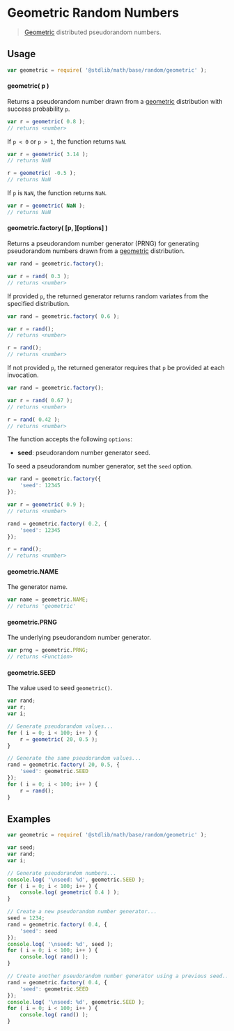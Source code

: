 # Geometric Random Numbers

> [Geometric][geometric] distributed pseudorandom numbers.


<section class="usage">

## Usage

``` javascript
var geometric = require( '@stdlib/math/base/random/geometric' );
```

#### geometric( p )

Returns a pseudorandom number drawn from a [geometric][geometric] distribution with success probability `p`.

``` javascript
var r = geometric( 0.8 );
// returns <number>
```

If `p < 0` or `p > 1`, the function returns `NaN`.

``` javascript
var r = geometric( 3.14 );
// returns NaN

r = geometric( -0.5 );
// returns NaN
```

If `p` is `NaN`, the function returns `NaN`.

``` javascript
var r = geometric( NaN );
// returns NaN
```

#### geometric.factory( \[p, \]\[options\] )

Returns a pseudorandom number generator (PRNG) for generating pseudorandom numbers drawn from a [geometric][geometric] distribution.

``` javascript
var rand = geometric.factory();

var r = rand( 0.3 );
// returns <number>
```

If provided `p`, the returned generator returns random variates from the specified distribution.

``` javascript
var rand = geometric.factory( 0.6 );

var r = rand();
// returns <number>

r = rand();
// returns <number>
```

If not provided `p`, the returned generator requires that `p` be provided at each invocation.

``` javascript
var rand = geometric.factory();

var r = rand( 0.67 );
// returns <number>

r = rand( 0.42 );
// returns <number>
```

The function accepts the following `options`:

* __seed__: pseudorandom number generator seed.

To seed a pseudorandom number generator, set the `seed` option.

``` javascript
var rand = geometric.factory({
    'seed': 12345
});

var r = geometric( 0.9 );
// returns <number>

rand = geometric.factory( 0.2, {
    'seed': 12345
});

r = rand();
// returns <number>
```

#### geometric.NAME

The generator name.

``` javascript
var name = geometric.NAME;
// returns 'geometric'
```

#### geometric.PRNG

The underlying pseudorandom number generator.

``` javascript
var prng = geometric.PRNG;
// returns <Function>
```

#### geometric.SEED

The value used to seed `geometric()`.

``` javascript
var rand;
var r;
var i;

// Generate pseudorandom values...
for ( i = 0; i < 100; i++ ) {
    r = geometric( 20, 0.5 );
}

// Generate the same pseudorandom values...
rand = geometric.factory( 20, 0.5, {
    'seed': geometric.SEED
});
for ( i = 0; i < 100; i++ ) {
    r = rand();
}
```

<!-- </usage> -->


<section class="examples">

## Examples

``` javascript
var geometric = require( '@stdlib/math/base/random/geometric' );

var seed;
var rand;
var i;

// Generate pseudorandom numbers...
console.log( '\nseed: %d', geometric.SEED );
for ( i = 0; i < 100; i++ ) {
    console.log( geometric( 0.4 ) );
}

// Create a new pseudorandom number generator...
seed = 1234;
rand = geometric.factory( 0.4, {
    'seed': seed
});
console.log( '\nseed: %d', seed );
for ( i = 0; i < 100; i++ ) {
    console.log( rand() );
}

// Create another pseudorandom number generator using a previous seed...
rand = geometric.factory( 0.4, {
    'seed': geometric.SEED
});
console.log( '\nseed: %d', geometric.SEED );
for ( i = 0; i < 100; i++ ) {
    console.log( rand() );
}
```

<!-- </examples> -->


<section class="links">

[geometric]: https://en.wikipedia.org/wiki/Geometric_distribution

<!-- </links> -->
